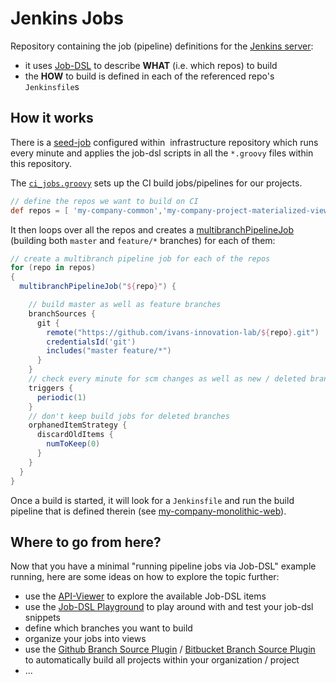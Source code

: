 
# Jenkins Jobs

Repository containing the job (pipeline) definitions for the [Jenkins server](https://github.com/ivans-innovation-lab/my-company-infrastructure):
 * it uses [Job-DSL](https://github.com/jenkinsci/job-dsl-plugin/wiki) to describe **WHAT** (i.e. which repos) to build
 * the **HOW** to build is defined in each of the referenced repo's `Jenkinsfile`s

## How it works

There is a [seed-job](https://github.com/ivans-innovation-lab/my-company-infrastructure/blob/master/seedJob.xml) configured within  infrastructure repository which runs every minute and applies the job-dsl scripts in all the `*.groovy` files within this repository.

The [`ci_jobs.groovy`](https://github.com/ivans-innovation-lab/my-company-ci-jobs/blob/master/ci_jobs.groovy) sets up the CI build jobs/pipelines for our projects.
```groovy
// define the repos we want to build on CI
def repos = [ 'my-company-common','my-company-project-materialized-view','my-company-project-domain','my-company-blog-materialized-view','my-company-blog-domain','my-company-monolith' ]
```

It then loops over all the repos and creates a [multibranchPipelineJob](https://jenkinsci.github.io/job-dsl-plugin/#method/javaposse.jobdsl.dsl.DslFactory.multibranchPipelineJob) (building both `master` and `feature/*` branches) for each of them:

```groovy
// create a multibranch pipeline job for each of the repos
for (repo in repos)
{
  multibranchPipelineJob("${repo}") {

    // build master as well as feature branches
    branchSources {
      git {
        remote("https://github.com/ivans-innovation-lab/${repo}.git")
        credentialsId('git')
        includes("master feature/*")
      }
    }
    // check every minute for scm changes as well as new / deleted branches
    triggers {
      periodic(1)
    }
    // don't keep build jobs for deleted branches
    orphanedItemStrategy {
      discardOldItems {
        numToKeep(0)
      }
    }
  }
}

```

Once a build is started, it will look for a `Jenkinsfile` and run the build pipeline that is defined therein (see [my-company-monolithic-web](https://github.com/ivans-innovation-lab/my-company-monolith)).


## Where to go from here?

Now that you have a minimal "running pipeline jobs via Job-DSL" example running, here are some ideas on how to explore the topic further:

 * use the [API-Viewer](https://jenkinsci.github.io/job-dsl-plugin/) to explore the available Job-DSL items
 * use the [Job-DSL Playground](https://job-dsl.herokuapp.com/) to play around with and test your job-dsl snippets
 * define which branches you want to build
 * organize your jobs into views
 * use the [Github Branch Source Plugin](https://wiki.jenkins-ci.org/display/JENKINS/GitHub+Branch+Source+Plugin) /  [Bitbucket Branch Source Plugin](https://wiki.jenkins-ci.org/display/JENKINS/Bitbucket+Branch+Source+Plugin) to automatically build all projects within your organization / project
 * ...
